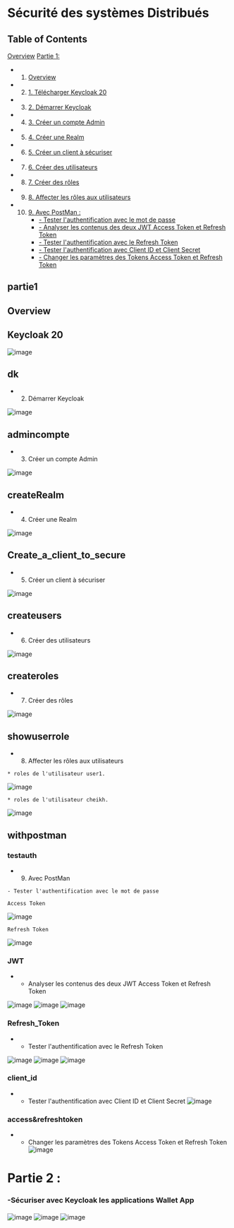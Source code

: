 # Sécurité des systèmes Distribués


## Table of Contents
[Overview](#overview)
[Partie 1:](#partie1)
* 1. [Overview](#overview)
* 2. [1. Télécharger Keycloak 20](#Keycloak-20)
* 3. [2. Démarrer Keycloak](#dk)
* 4. [3. Créer un compte Admin](#admincompte)
* 5. [4. Créer une Realm](#createRealm)
* 6. [5. Créer un client à sécuriser](#Create_a_client_to_secure)
* 7. [6. Créer des utilisateurs](#createusers)
* 8. [7. Créer des rôles](#createroles)
* 9. [8. Affecter les rôles aux utilisateurs](#showuserrole)
* 10. [9. Avec PostMan :](#withpostman)
        * [- Tester l'authentification avec le mot de passe](#testauth)
        * [- Analyser les contenus des deux JWT Access Token et Refresh Token](#JWT)
        * [- Tester l'authentification avec le Refresh Token](#Refresh_Token)
        * [- Tester l'authentification avec Client ID et Client Secret](#client_id)
        * [- Changer les paramètres des Tokens Access Token et Refresh Token](#access&refreshtoken)

## partie1

## Overview

## Keycloak 20
![image](https://github.com/BeidjaCheikh/Security-of_Distributed_Systems/blob/master/images/img1.png)

## dk
*  2. Démarrer Keycloak

![image](https://github.com/BeidjaCheikh/Security-of_Distributed_Systems/blob/master/images/img2.png)

## admincompte
*  3. Créer un compte Admin

![image](https://github.com/BeidjaCheikh/Security-of_Distributed_Systems/blob/master/images/img3.png)

## createRealm
*  4. Créer une Realm

![image](https://github.com/BeidjaCheikh/Security-of_Distributed_Systems/blob/master/images/img4.png)

## Create_a_client_to_secure
*  5. Créer un client à sécuriser

![image](https://github.com/BeidjaCheikh/Security-of_Distributed_Systems/blob/master/images/img5.png)

## createusers
*  6. Créer des utilisateurs

![image](https://github.com/BeidjaCheikh/Security-of_Distributed_Systems/blob/master/images/img6.png)

## createroles
* 7. Créer des rôles

![image](https://github.com/BeidjaCheikh/Security-of_Distributed_Systems/blob/master/images/img7.png)

## showuserrole
* 8. Affecter les rôles aux utilisateurs

```
* roles de l'utilisateur user1.
```
![image](https://github.com/BeidjaCheikh/Security-of_Distributed_Systems/blob/master/images/img8.png)

```
* roles de l'utilisateur cheikh.
```
![image](https://github.com/BeidjaCheikh/Security-of_Distributed_Systems/blob/master/images/img9.png)

## withpostman

### testauth

*  9.  Avec PostMan 
 ```
 - Tester l'authentification avec le mot de passe
```
```
Access Token
```
![image](https://github.com/BeidjaCheikh/Security-of_Distributed_Systems/blob/master/images/img10.png)
```
Refresh Token
```
![image](https://github.com/BeidjaCheikh/Security-of_Distributed_Systems/blob/master/images/img11.png)

### JWT
* - Analyser les contenus des deux JWT Access Token et Refresh Token

![image](https://github.com/BeidjaCheikh/Security-of_Distributed_Systems/blob/master/images/img12.png)
![image](https://github.com/BeidjaCheikh/Security-of_Distributed_Systems/blob/master/images/img13.png)
![image](https://github.com/BeidjaCheikh/Security-of_Distributed_Systems/blob/master/images/img14.png)

### Refresh_Token
* - Tester l'authentification avec le Refresh Token

![image](https://github.com/BeidjaCheikh/Security-of_Distributed_Systems/blob/master/images/img15.png)
![image](https://github.com/BeidjaCheikh/Security-of_Distributed_Systems/blob/master/images/img16.png)
![image](https://github.com/BeidjaCheikh/Security-of_Distributed_Systems/blob/master/images/img17.png)

### client_id
* - Tester l'authentification avec Client ID et Client Secret
![image](https://github.com/BeidjaCheikh/Security-of_Distributed_Systems/blob/master/images/img18.png)

### access&refreshtoken
* - Changer les paramètres des Tokens Access Token et Refresh Token
![image](https://github.com/BeidjaCheikh/Security-of_Distributed_Systems/blob/master/images/img19.png)

# Partie  2 :
### -Sécuriser avec Keycloak les applications Wallet App
#### 
![image](https://github.com/BeidjaCheikh/Security-of_Distributed_Systems/blob/master/images/img20.png)
![image](https://github.com/BeidjaCheikh/Security-of_Distributed_Systems/blob/master/images/img21.png)
![image](https://github.com/BeidjaCheikh/Security-of_Distributed_Systems/blob/master/images/img22.png)

